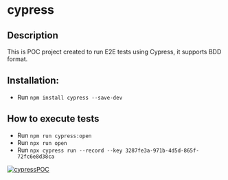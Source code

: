 # cypress

## Description
This is POC project created to run E2E tests using Cypress, it supports BDD format.

## Installation:
- Run `npm install cypress --save-dev`

## How to execute tests
- Run `npm run cypress:open`
- Run `npx run open` 
- Run `npx cypress run --record --key 3287fe3a-971b-4d5d-865f-72fc6e8d38ca`

[![cypressPOC](https://img.shields.io/endpoint?url=https://dashboard.cypress.io/badge/simple/pbnzmu&style=flat&logo=cypress)](https://dashboard.cypress.io/projects/pbnzmu/runs)
